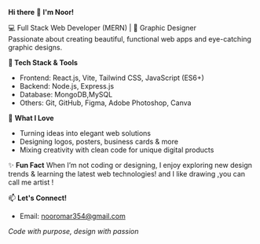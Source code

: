 **Hi there** 👋 **I'm Noor!**

💻 Full Stack Web Developer (MERN) | 🎨 Graphic Designer  
Passionate about creating beautiful, functional web apps and eye-catching graphic designs.

**🚀 Tech Stack & Tools**
- Frontend: React.js, Vite, Tailwind CSS, JavaScript (ES6+)
- Backend: Node.js, Express.js
- Database: MongoDB,MySQL
- Others: Git, GitHub, Figma, Adobe Photoshop, Canva

🎨 **What I Love**
- Turning ideas into elegant web solutions
- Designing logos, posters, business cards & more
- Mixing creativity with clean code for unique digital products

✨ **Fun Fact**
When I’m not coding or designing, I enjoy exploring new design trends & learning the latest web technologies! 
and I like drawing ,you can call me artist !

📫 **Let's Connect!**
- Email: nooromar354@gmail.com

_Code with purpose, design with passion_
